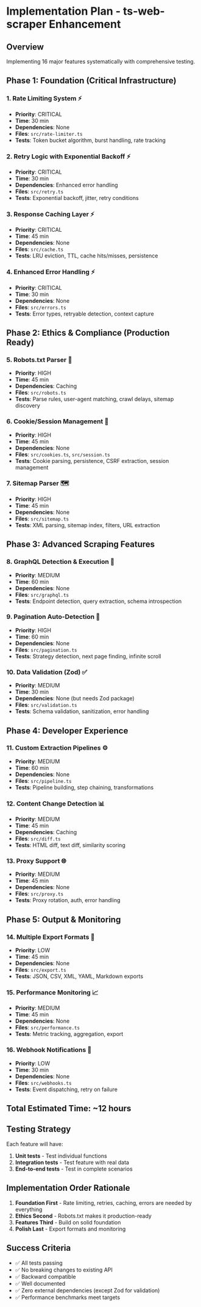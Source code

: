 # Implementation Plan - ts-web-scraper Enhancement

## Overview
Implementing 16 major features systematically with comprehensive testing.

## Phase 1: Foundation (Critical Infrastructure)

### 1. Rate Limiting System ⚡
- **Priority**: CRITICAL
- **Time**: 30 min
- **Dependencies**: None
- **Files**: `src/rate-limiter.ts`
- **Tests**: Token bucket algorithm, burst handling, rate tracking

### 2. Retry Logic with Exponential Backoff ⚡
- **Priority**: CRITICAL
- **Time**: 30 min
- **Dependencies**: Enhanced error handling
- **Files**: `src/retry.ts`
- **Tests**: Exponential backoff, jitter, retry conditions

### 3. Response Caching Layer ⚡
- **Priority**: CRITICAL
- **Time**: 45 min
- **Dependencies**: None
- **Files**: `src/cache.ts`
- **Tests**: LRU eviction, TTL, cache hits/misses, persistence

### 4. Enhanced Error Handling ⚡
- **Priority**: CRITICAL
- **Time**: 30 min
- **Dependencies**: None
- **Files**: `src/errors.ts`
- **Tests**: Error types, retryable detection, context capture

## Phase 2: Ethics & Compliance (Production Ready)

### 5. Robots.txt Parser 🤖
- **Priority**: HIGH
- **Time**: 45 min
- **Dependencies**: Caching
- **Files**: `src/robots.ts`
- **Tests**: Parse rules, user-agent matching, crawl delays, sitemap discovery

### 6. Cookie/Session Management 🍪
- **Priority**: HIGH
- **Time**: 45 min
- **Dependencies**: None
- **Files**: `src/cookies.ts`, `src/session.ts`
- **Tests**: Cookie parsing, persistence, CSRF extraction, session management

### 7. Sitemap Parser 🗺️
- **Priority**: HIGH
- **Time**: 45 min
- **Dependencies**: None
- **Files**: `src/sitemap.ts`
- **Tests**: XML parsing, sitemap index, filters, URL extraction

## Phase 3: Advanced Scraping Features

### 8. GraphQL Detection & Execution 🔷
- **Priority**: MEDIUM
- **Time**: 60 min
- **Dependencies**: None
- **Files**: `src/graphql.ts`
- **Tests**: Endpoint detection, query extraction, schema introspection

### 9. Pagination Auto-Detection 📄
- **Priority**: HIGH
- **Time**: 60 min
- **Dependencies**: None
- **Files**: `src/pagination.ts`
- **Tests**: Strategy detection, next page finding, infinite scroll

### 10. Data Validation (Zod) ✅
- **Priority**: MEDIUM
- **Time**: 30 min
- **Dependencies**: None (but needs Zod package)
- **Files**: `src/validation.ts`
- **Tests**: Schema validation, sanitization, error handling

## Phase 4: Developer Experience

### 11. Custom Extraction Pipelines ⚙️
- **Priority**: MEDIUM
- **Time**: 60 min
- **Dependencies**: None
- **Files**: `src/pipeline.ts`
- **Tests**: Pipeline building, step chaining, transformations

### 12. Content Change Detection 📊
- **Priority**: MEDIUM
- **Time**: 45 min
- **Dependencies**: Caching
- **Files**: `src/diff.ts`
- **Tests**: HTML diff, text diff, similarity scoring

### 13. Proxy Support 🌐
- **Priority**: MEDIUM
- **Time**: 45 min
- **Dependencies**: None
- **Files**: `src/proxy.ts`
- **Tests**: Proxy rotation, auth, error handling

## Phase 5: Output & Monitoring

### 14. Multiple Export Formats 💾
- **Priority**: LOW
- **Time**: 45 min
- **Dependencies**: None
- **Files**: `src/export.ts`
- **Tests**: JSON, CSV, XML, YAML, Markdown exports

### 15. Performance Monitoring 📈
- **Priority**: MEDIUM
- **Time**: 45 min
- **Dependencies**: None
- **Files**: `src/performance.ts`
- **Tests**: Metric tracking, aggregation, export

### 16. Webhook Notifications 🔔
- **Priority**: LOW
- **Time**: 30 min
- **Dependencies**: None
- **Files**: `src/webhooks.ts`
- **Tests**: Event dispatching, retry on failure

## Total Estimated Time: ~12 hours

## Testing Strategy

Each feature will have:
1. **Unit tests** - Test individual functions
2. **Integration tests** - Test feature with real data
3. **End-to-end tests** - Test in complete scenarios

## Implementation Order Rationale

1. **Foundation First** - Rate limiting, retries, caching, errors are needed by everything
2. **Ethics Second** - Robots.txt makes it production-ready
3. **Features Third** - Build on solid foundation
4. **Polish Last** - Export formats and monitoring

## Success Criteria

- ✅ All tests passing
- ✅ No breaking changes to existing API
- ✅ Backward compatible
- ✅ Well documented
- ✅ Zero external dependencies (except Zod for validation)
- ✅ Performance benchmarks meet targets
